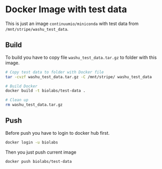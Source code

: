 Docker Image with test data
==========

This is just an image `continuumio/miniconda` with test data from
`/mnt/stripe/washu_test_data`.

Build
-------
To build you have to copy file `washu_test_data.tar.gz` to folder with this image.

```bash
# Copy test data to folder with Docker file
tar -cvzf washu_test_data.tar.gz -C /mnt/stripe/ washu_test_data

# Build Docker
docker build -t biolabs/test-data .

# Clean up
rm washu_test_data.tar.gz
```

Push
-------
Before push you have to login to docker hub first.
```bash
docker login -u biolabs
```

Then you just push current image 
```bash
docker push biolabs/test-data
```
